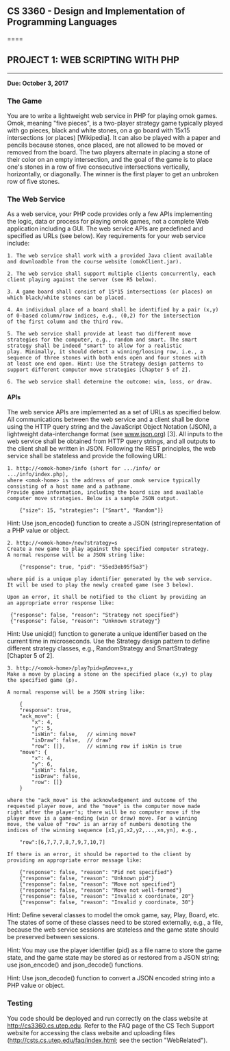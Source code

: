 ##  CS 3360 - Design and Implementation of Programming Languages
====
##	PROJECT 1: WEB SCRIPTING WITH PHP
----

**Due: October 3, 2017**

### The Game

You are to write a lightweight web service in PHP for playing omok
games. Omok, meaning "five pieces", is a two-player strategy game
typically played with go pieces, black and white stones, on a go board
with 15x15 intersections (or places) [Wikipedia]. It can also be
played with a paper and pencils because stones, once placed, are not
allowed to be moved or removed from the board. The two players
alternate in placing a stone of their color on an empty intersection,
and the goal of the game is to place one's stones in a row of five
consecutive intersections vertically, horizontally, or diagonally. The
winner is the first player to get an unbroken row of five stones.

### The Web Service

As a web service, your PHP code provides only a few APIs implementing
the logic, data or process for playing omok games, not a complete Web
application including a GUI. The web service APIs are predefined and
specified as URLs (see below). Key requirements for your web service
include:

	1. The web service shall work with a provided Java client available
	and downloadble from the course website (omokClient.jar).

	2. The web service shall support multiple clients concurrently, each
	client playing against the server (see R5 below). 

	3. A game board shall consist of 15*15 intersections (or places) on
	which black/white stones can be placed.

	4. An individual place of a board shall be identified by a pair (x,y)
	of 0-based column/row indices, e.g., (0,2) for the intersection
	of the first column and the third row.

	5. The web service shall provide at least two different move
	strategies for the computer, e.g., random and smart. The smart
	strategy shall be indeed "smart" to allow for a realistic
	play. Minimally, it should detect a winning/loosing row, i.e., a
	sequence of three stones with both ends open and four stones with
	at least one end open. Hint: Use the Strategy design patterns to
	support different computer move strategies [Chapter 5 of 2].

	6. The web service shall determine the outcome: win, loss, or draw.
	
#### APIs

The web service APIs are implemented as a set of URLs as specified
below. All communications between the web service and a client shall
be done using the HTTP query string and the JavaScript Object Notation
(JSON), a lightweight data-interchange format (see www.json.org)
[3]. All inputs to the web service shall be obtained from HTTP query
strings, and all outputs to the client shall be written in
JSON. Following the REST principles, the web service shall be
stateless and provide the following URL:

	1. http://<omok-home>/info (short for .../info/ or .../info/index.php),
	where <omok-home> is the address of your omok service typically
	consisting of a host name and a pathname.
	Provide game information, including the board size and available
	computer move strategies. Below is a sample JSON output.
	
		{"size": 15, "strategies": ["Smart", "Random"]}

Hint: Use json_encode() function to create a JSON (string)representation 
of a PHP value or object.

	2. http://<omok-home>/new?strategy=s
	Create a new game to play against the specified computer strategy.
	A normal response will be a JSON string like:

		{"response": true, "pid": "55ed3eb95f5a3"}
     
	where pid is a unique play identifier generated by the web service. 
	It will be used to play the newly created game (see 3 below).

	Upon an error, it shall be notified to the client by providing an
	an appropriate error response like:

     {"response": false, "reason": "Strategy not specified"}
     {"response": false, "reason": "Unknown strategy"}

Hint: Use uniqid() function to generate a unique identifier based on the 
current time in microseconds. Use the Strategy design pattern to define 
different strategy classes, e.g., RandomStrategy and SmartStrategy 
[Chapter 5 of 2].

	3. http://<omok-home>/play?pid=p&move=x,y
	Make a move by placing a stone on the specified place (x,y) to play
	the specified game (p).

	A normal response will be a JSON string like:
     
		{
		"response": true,
		"ack_move": {
			"x": 4, 
			"y": 5, 
			"isWin": false,   // winning move?
			"isDraw": false,  // draw?
			"row": []},       // winning row if isWin is true
		"move": {
			"x": 4, 
			"y": 6, 
			"isWin": false, 
			"isDraw": false, 
			"row": []}
		}

	where the "ack_move" is the acknowledgement and outcome of the
	requested player move, and the "move" is the computer move made
	right after the player's; there will be no computer move if the
	player move is a game-ending (win or draw) move. For a winning
	move, the value of "row" is an array of numbers denoting the
	indices of the winning sequence [x1,y1,x2,y2,...,xn,yn], e.g.,

		"row":[6,7,7,7,8,7,9,7,10,7]

	If there is an error, it should be reported to the client by
	providing an appropriate error message like:

		{"response": false, "reason": "Pid not specified"}
		{"response": false, "reason": "Unknown pid"}
		{"response": false, "reason": "Move not specified"}
		{"response": false, "reason": "Move not well-formed"}
		{"response": false, "reason": "Invalid x coordinate, 20"}
		{"response": false, "reason": "Invalid y coordinate, 30"}

Hint: Define several classes to model the omok game, say, Play, Board, etc. The 
states of some of these classes need to be stored externally, e.g., a file, 
because the web service sessions are stateless and the game state should be 
preserved between sessions.

Hint: You may use the player identifier (pid) as a file name to store the game 
state, and the game state may be stored as or restored from a JSON string; use 
json_encode() and json_decode() functions.

Hint: Use json_decode() function to convert a JSON encoded string into a PHP 
value or object.

 ### Testing
 
You code should be deployed and run correctly on the class website
at http://cs3360.cs.utep.edu. Refer to the FAQ page of the CS Tech
Support website for accessing the class website and uploading files
(http://csts.cs.utep.edu/faq/index.html; see the section "WebRelated").